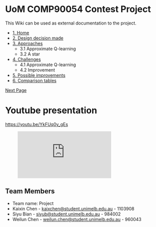 # UoM COMP90054 Contest Project

This Wiki can be used as external documentation to the project.
- [1. Home](/home)
- [2. Design decision made](/2_design_decision_made)
- [3. Approaches](/3_approaches)
    - 3.1 Approximate Q-learning
    - 3.2 A star
- [4. Challenges](/4_challenges)
    - 4.1 Approximate Q-learning
    - 4.2 Improvement
- [5. Possible improvements](/5_possible_improvements)
- [6. Comparison tables](/6_comparison_tables)

[Next Page ](/2_design_decision_made)



# Youtube presentation

https://youtu.be/YkFUq0y_gEs

<figure class="video_container">
  <iframe src="https://www.youtube.com/embed/enMumwvLAug" frameborder="0" allowfullscreen="true"> </iframe>
</figure>

## Team Members

* Team name: Project
* Kaixin Chen - [kaixchen@student.unimelb.edu.au](mailto:kaixchen@student.unimelb.edu.au) - 1103908
* Siyu Bian - [siyub@student.unimelb.edu.au](mailto:siyub@student.unimelb.edu.au) - 984002
* Weilun Chen - [weilun.chen@student.unimelb.edu.au](mailto:weilun.chen@student.unimelb.edu.au) - 960043
